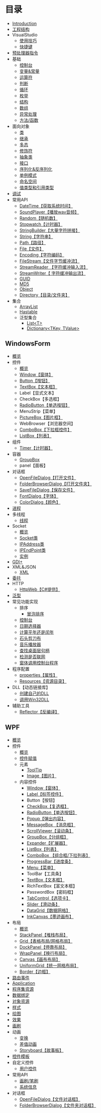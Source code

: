 # 目录

* [Introduction](README.md)
* [工程结构](./basis/structure.md)
* VisualStudio
  * [使用技巧](./basis/vside/set-up-skills.md)
  * [快捷键](./basis/vside/hot-key.md)
* [预处理器指令](./basis/pretreatment.md)
* 基础
  * [控制台](./basis/basic-grammar/console.md)
  * [变量&常量](./basis/basic-grammar/variables&constants.md)
  * [运算符](./basis/basic-grammar/calculation.md)
  * [判断](./basis/basic-grammar/judgment.md)
  * [循环](./basis/basic-grammar/cycle.md)
  * [枚举](./basis/basic-grammar/enumerate.md)
  * [结构](./basis/basic-grammar/structure.md)
  * [数组](./basis/basic-grammar/array.md)
  * [异常处理](./basis/basic-grammar/exception-handling.md)
  * [方法/函数](./basis/basic-grammar/method.md)
* 面向对象
  * [类](./object-oriented/class.md)
  * [继承](./object-oriented/inherit.md)
  * [多态](./object-oriented/polymorphism.md)
  * [修饰符](./object-oriented/access-modifier.md)
  * [抽象类](./object-oriented/abstract.md)
  * [接口](./object-oriented/inherit.md)
  * [序列化&反序列化](./object-oriented/serialization.md)
  * [单例模式](./object-oriented/singleton-mode.md)
  * [命名空间](./object-oriented/namespace.md)
  * [值类型和引用类型](./object-oriented/value-and-reference.md)
* [调试](./debug/debug.md)
* 常用API
  * [DateTime【获取系统时间】](./common-api/date-time.md)
  * [SoundPlayer【播放wav音频】](./common-api/sound-player.md)
  * [Random【随机数】](./common-api/random.md)
  * [Stopwatch【计时器】](./basis/structure.md)
  * [StringBuilder【大量字符拼接】](./common-api/string-builder.md)
  * [String【字符串】](./common-api/string.md)
  * [Path【路径】](./common-api/path.md)
  * [File【文件】](./common-api/file.md)
  * [Encoding【字符编码】](./common-api/encoding.md)
  * [FileStream【文件字节缓冲流】](./common-api/file-stream.md)
  * [StreamReader 【字符缓冲输入流】](./common-api/stream-reader.md)
  * [StreamWriter【 字符缓冲输出流】](./common-api/stream-writer.md)
  * [GUID](./common-api/guid.md)
  * [MD5](./common-api/md5.md)
  * [Object](./common-api/object.md)
  * [Directory【目录/文件夹】](./common-api/directory.md)
* 集合
  * [ArrayList](./set/array-list.md)
  * [Hastable](./set/hastable.md)
  * 泛型集合
    * [List\<T>](./set/generic/list-t.md)
    * [Dictionary<TKey, TValue>](./set/generic/dictionary-t.md)

## WindowsForm
* [概览](./windows-form/overview.md)
* 控件
  * [概览](./windows-form/controls/overview.md)
  * [Window【窗体】](./windows-form/controls/window.md)
  * [Button【按钮】](./windows-form/controls/button.md)
  * [TextBox【文本框】](./windows-form/controls/text-box.md)
  * Label【显式文本】
  * CheckBox【多选框】
  * [RadioButton【单选按钮】](./windows-form/controls/radio-button.md)
  * MenuStrip【菜单】
  * [PictureBox【图片框】](./windows-form/controls/picture-box.md)
  * WebBrowser【浏览器空间】
  * [ComboBox【下拉框控件】](./windows-form/controls/combo-box.md)
  * [ListBox【列表】](./windows-form/controls/list-box.md)
* 组件
  * [Timer【计时器】](./windows-form/component/timer.md)
* 容器
  * [GroupBox](./windows-form/container/group-box.md)
  * panel【面板】
* 对话框
  * [OpenFileDialog【打开文件】](./windows-form/dialog/open-file.md)
  * [FolderBrowserDialog【打开文件夹】](./windows-form/dialog/folder-browser.md)
  * [SaveFileDialog【保存文件】](./windows-form/dialog/save-file.md)
  * [FontDialog【字体】](./windows-form/dialog/font.md)
  * [ColorDialog【颜色】](./windows-form/dialog/color.md)
* [进程](./windows-form/process.md)
* 多线程
  * [线程](./windows-form/multithreading/thread.md)
* Socket
  * [概览](./windows-form/socket/overview.md)
  * [Socket类](./windows-form/socket/socketclass.md)
  * [IPAddress类](./windows-form/socket/ip-address.md)
  * [IPEndPoint类](./windows-form/socket/ip-end-point.md)
  * [实例](./windows-form/socket/instance.md)
* [GDI+](./windows-form/gdi.md)
* XML&JSON
  * [XML](./xml&json/xml.md)
* [委托](./uncategorized/commission.md)
* HTTP
  * [HttpWeb【C#提供】](./http/http-web.md)
* [泛型](./uncategorized/generic.md) 
* 常见功能实现
  * 排序
    * [冒泡排序](./common-features/sort/bubble.md)
  * [控制台](./common-features/console.md)
  * [日期选择器](./common-features/date-picker.md)
  * [计算平年还是闰年](./common-features/leap-year.md)
  * [石头剪刀布](./common-features/rock-paper-scissors.md)
  * [音乐播放器](./common-features/media-player.md)
  * [查找桌面层句柄](./common-features/find-work-w.md)
  * [检测是否联网](./common-features/network-check.md)
  * [窗体调用控制台程序](./common-features/call-console-program.md)
* 程序配置
  * [properties【属性】](./program-config/properties.md)
  * [Resources【资源目录】](./program-config/resources.md)
* DLL【动态链接库】
  * [创建自己的DLL](./dll/creater-dll.md)
  * [调用Win32DLL](./dll/win32-dll.md)
* 辅助工具
  * [Reflector【反编译】](./auxiliary-tools/reflector.md)

## WPF
* [概览](./wpf/overview.md)
* 控件
  * [概览](./wpf/controls/overview.md)
  * [控件赋值](./wpf/controls/assignment.md)
  * 元素
    * [ToolTip](./wpf/controls/elements/tool-tip.md)
    * [Image【图片】](./wpf/controls/elements/image.md)
  * 内容控件
    * [Window【窗体】](./wpf/controls/contents/window.md)
    * [Label【标签控件】](./wpf/controls/contents/label.md)
    * Button【按钮】
    * [CheckBox【复选框】](./wpf/controls/contents/check-box.md)
    * [RadioButton【单选按钮】](./wpf/controls/contents/radio-button.md)
    * [Popup【弹出内容】](./wpf/controls/contents/popup.md)
    * [MessageBox 【消息框】](./wpf/controls/contents/message-box.md)
    * [ScrollViewer【滚动条】](./wpf/controls/contents/scroll-viewer.md)
    * [GroupBox【分组框】](./wpf/controls/contents/group-box.md)
    * [Expander【扩展器】](./wpf/controls/contents/expander.md)
    * [ListBox【列表】](./wpf/controls/contents/list-box.md)
    * [ComboBox 【组合框/下拉列表】](./wpf/controls/contents/combo-box.md)
    * [ProgressBar【进度条】](./wpf/controls/contents/progress-bar.md)
    * [Menu【菜单】](./wpf/controls/contents/menu.md)
    * ToolBar【工具条】
    * [TextBox【文本框】](./wpf/controls/contents/text-box.md)
    * RichTextBox【富文本框】
    * PasswordBox【密码框】
    * [TabControl【选项卡】](./wpf/controls/contents/tab-control.md)
    * [Slider【滑动条】](./wpf/controls/contents/slider.md)
    * [DataGrid【数据网格】](./wpf/controls/contents/data-grid.md)
    * [InkCanvas【墨迹画布】](./wpf/controls/contents/ink-canvas.md)
* 布局
  * [概览](./wpf/layouts/overview.md)
  * [StackPanel【堆栈布局】](./wpf/layouts/stack-panel.md)
  * [Grid【表格布局/网格布局】](./wpf/layouts/grid.md)
  * [DockPanel【停靠布局】](./wpf/layouts/dock-panel.md)
  * [WrapPanel【换行布局】](./wpf/layouts/wrap-panel.md)
  * [Canvas【画布布局】](./wpf/layouts/canvas.md)
  * [UniformGrid【统一网格布局】](./wpf/layouts/uniform-grid.md)
  * [Border【边框】](./wpf/layouts/border.md)
* [路由事件](./wpf/uncategorized/routed-event.md)
* [Application](./wpf/configs/application.md)
* [程序集资源](./wpf/uncategorized/res.md)
* [数据绑定](./wpf/uncategorized/data-binding.md)
* [对象资源](./wpf/uncategorized/object-resource.md)
* [样式](./wpf/uncategorized/style.md)
* [绘图](./wpf/uncategorized/drawing.md)
* [效果](./wpf/uncategorized/effect.md)
* [画刷](./wpf/uncategorized/brush.md)
* 动画
  * [变换](./wpf/animation/transform.md)
  * [差值动画](./wpf/animation/difference-animation.md)
  * [Storyboard【故事板】](./wpf/animation/storyboard.md)
* [控件模板](./wpf/uncategorized/control-template.md)
* 自定义控件
  * [用户控件](./wpf/custom-control/user-control.md)
* 常用API
  * [画刷/笔刷](./wpf/common-api/brush.md)
  * [系统信息](./wpf/common-api/system-info.md)
* 对话框
  * [OpenFileDialog【文件对话框】](./wpf/dialog/file-dialog.md)
  * [FolderBrowserDialog【文件夹对话框】](./wpf/dialog/folder-browser-dialog.md)

